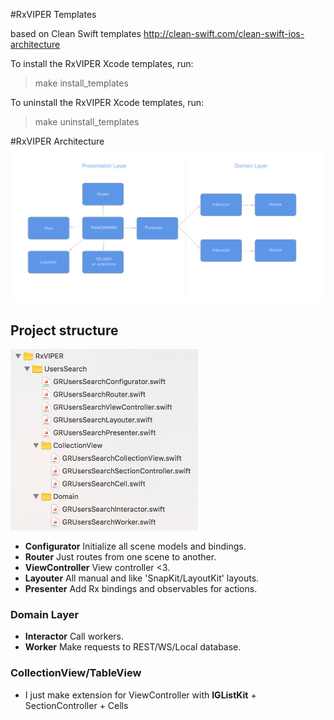 #RxVIPER Templates

based on Clean Swift templates http://clean-swift.com/clean-swift-ios-architecture

To install the RxVIPER Xcode templates, run:

> make install_templates

To uninstall the RxVIPER Xcode templates, run:

> make uninstall_templates

#RxVIPER Architecture
<img src="https://github.com/ki0k1/RxVIPER/blob/master/Images/rxviper.png" width="800">

## Project structure
<img src="https://github.com/ki0k1/RxVIPER/blob/master/Images/image1.png" width="300"> 

* **Configurator** Initialize all scene models and bindings. 
* **Router** Just routes from one scene to another.
* **ViewController**  View controller <3. 
* **Layouter** All manual and like 'SnapKit/LayoutKit' layouts.
* **Presenter** Add Rx bindings and observables for actions.

### Domain Layer
* **Interactor** Call workers.
* **Worker** Make requests to REST/WS/Local database.

### CollectionView/TableView
* I just make extension for ViewController with **IGListKit** + SectionController + Cells





